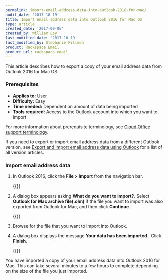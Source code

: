 ```yaml
---
permalink: import-email-address-data-into-outlook-2016-for-mac/
audit_date: '2017-10-19'
title: Import email address data into Outlook 2016 for Mac OS
type: article
created_date: '2017-09-06'
created_by: William Loy
last_modified_date: '2017-10-19'
last_modified_by: Stephanie Fillmon
product: Rackspace Email
product_url: rackspace-email
---
```


This article describes how to export a copy of your email address data from Outlook 2016 for Mac OS.

### Prerequisites

- **Applies to:** User
- **Difficulty:** Easy
- **Time needed:** Dependent on amount of data being imported
- **Tools required:**  Access to the Outlook account into which you want to import

For more information about prerequisite terminology, see [Cloud Office support terminology](/support/how-to/cloud-office-support-terminology/).

If you need to export or import email address data from a different Outlook version, see [Export and Import email address data using Outlook](/support/how-to/export-and-import-email-address-data-using-outlook) for a list of all version articles.

### Import email address data

1. In Outlook 2016, click the **File > Import** from the navigation bar.

    {{<image src="file_import2016.png" alt="" title="">}}

2. A dialog box appears asking **What do you want to import?**. Select **Outlook for Mac archive file(.olm)** if the file you want to import was also exported from Outlook for Mac, and then click **Continue**.

    {{<image src="import_file_type2016.png" alt="" title="">}}

4. Browse for the file that you want to import into Outlook.
5. A dialog box displays the message **Your data has been imported.**. Click **Finish**.

    {{<image src="import_finish2016.png" alt="" title="">}}

You have imported a copy of your email address data into Outlook 2016 for Mac. This can take several minutes to a few hours to complete depending on the size of the file you just imported.
